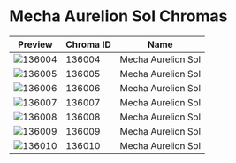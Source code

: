 # Mecha Aurelion Sol Chromas



| Preview | Chroma ID | Name |
|---------|-----------|------|
| ![136004](https://raw.communitydragon.org/latest/plugins/rcp-be-lol-game-data/global/default/v1/champion-chroma-images/136/136004.png) | 136004 | Mecha Aurelion Sol |
| ![136005](https://raw.communitydragon.org/latest/plugins/rcp-be-lol-game-data/global/default/v1/champion-chroma-images/136/136005.png) | 136005 | Mecha Aurelion Sol |
| ![136006](https://raw.communitydragon.org/latest/plugins/rcp-be-lol-game-data/global/default/v1/champion-chroma-images/136/136006.png) | 136006 | Mecha Aurelion Sol |
| ![136007](https://raw.communitydragon.org/latest/plugins/rcp-be-lol-game-data/global/default/v1/champion-chroma-images/136/136007.png) | 136007 | Mecha Aurelion Sol |
| ![136008](https://raw.communitydragon.org/latest/plugins/rcp-be-lol-game-data/global/default/v1/champion-chroma-images/136/136008.png) | 136008 | Mecha Aurelion Sol |
| ![136009](https://raw.communitydragon.org/latest/plugins/rcp-be-lol-game-data/global/default/v1/champion-chroma-images/136/136009.png) | 136009 | Mecha Aurelion Sol |
| ![136010](https://raw.communitydragon.org/latest/plugins/rcp-be-lol-game-data/global/default/v1/champion-chroma-images/136/136010.png) | 136010 | Mecha Aurelion Sol |